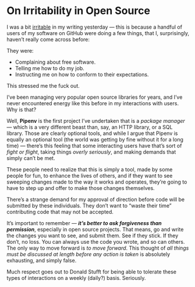 # On Irritability in Open Source

I was a bit [irritable](http://journal.kennethreitz.org/entry/lots-o-things) in my writing yesterday — this is because a handful of users of my software on GitHub were doing a few things, that I, surprisingly, haven’t really come across before:

They were:

- Complaining about free software.
- Telling me how to do my job. 
- Instructing me on how to conform to their expectations.

This stressed me the fuck out. 

I’ve been managing very popular open source libraries for years, and I’ve never encountered energy like this before in my interactions with users. Why is that?

Well, **Pipenv** is the first project I’ve undertaken that is a *package manager* — which is a very different beast than, say, an HTTP library, or a SQL library. Those are clearly optional tools, and while I argue that Pipenv is equally an optional tool (the world was getting by fine without it for a long time) — there’s this feeling that some interacting users have that’s sort of *fight or flight*, taking things *overly seriously*, and making demands that simply can’t be met.

These people need to realize that this is simply a tool, made by some people for fun, to enhance the lives of others, and if they want to see sweeping changes made to the way it works and operates, they’re going to have to step up and offer to make those changes themselves. 

There’s a strange demand for my approval of direction before code will be submitted by these individuals. They don’t want to “waste their time” contributing code that may not be accepted.

It’s important to remember — ***it’s better to ask forgiveness than permission***, especially in open source projects. That means, go and write the changes you want to see, and submit them. See if they stick. If they don’t, no loss. You can always use the code you wrote, and so can others. The only way to move forward is *to move forward*. This thought of *all things must be discussed at length before any action is taken* is absolutely exhausting, and simply false. 

Much respect goes out to Donald Stufft for being able to tolerate these types of interactions on a weekly (daily?) basis. Seriously.